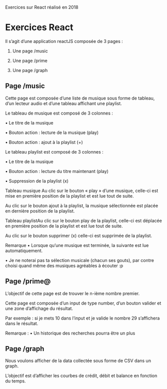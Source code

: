 Exercices sur React réalisé en 2018

# Exercices React

Il s’agit d’une application reactJS composée de 3 pages :

1. Une page /music

2. Une page /prime

3. Une page /graph

## Page /music
Cette page est composée d’une liste de musique sous forme de tableau, d’un lecteur audio et
d’une tableau affichant une playlist.

Le tableau de musique est composé de 3 colonnes :

• Le titre de la musique

• Bouton action : lecture de la musique (play)

• Bouton action : ajout à la playlist (+)

Le tableau playlist est composé de 3 colonnes :

• Le titre de la musique

• Bouton action : lecture du titre maintenant (play)

• Suppression de la playlist (x)

Tableau musique
Au clic sur le bouton « play » d’une musique, celle-ci est mise en première position de la playlist et
est lue tout de suite.

Au clic sur le bouton ajout à la playlist, la musique sélectionnée est placée en dernière position de
la playlist.

Tableau playlistAu clic sur le bouton play de la playlist, celle-ci est déplacée en première position de la playlist et
est lue tout de suite.

Au clic sur le bouton supprimer (x) celle-ci est supprimée de la playlist.

Remarque
• Lorsque qu’une musique est terminée, la suivante est lue automatiquement.

• Je ne noterai pas ta sélection musicale (chacun ses gouts), par contre choisi quand même des
musiques agréables à écouter :p 

## Page /prime@
L’objectif de cette page est de trouver le n-ième nombre premier.

Cette page est composée d’un input de type number, d’un bouton valider et une zone d’affichage
du résultat.

Par exemple : si je mets 10 dans l’input et je valide le nombre 29 s’affichera dans le résultat.

Remarque :
• Un historique des recherches pourra être un plus

## Page /graph
Nous voulons afficher de la data collectée sous forme de CSV dans un graph.

L’objectif est d’afficher les courbes de crédit, débit et balance en fonction du temps.
